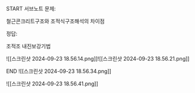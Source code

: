 START
서브노트
문제:

철근콘크리트구조와 조적식구조해석의 차이점 

정답:

조적조 내진보강기법

![[스크린샷 2024-09-23 18.56.14.png]]![[스크린샷 2024-09-23 18.56.21.png]]
<!--ID: 1727230729564-->
END
![[스크린샷 2024-09-23 18.56.34.png]]


![[스크린샷 2024-09-23 18.56.41.png]]